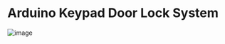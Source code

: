 # Arduino Keypad Door Lock System 


![image](https://github.com/user-attachments/assets/ab56bbec-d1ae-4907-a225-ad53272344ac)

